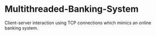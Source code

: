 # Multithreaded-Banking-System
Client-server interaction using TCP connections which mimics an online banking system.
